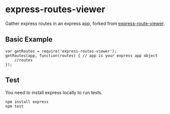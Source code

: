 # express-routes-viewer

Gather express routes in an express app, forked from [express-route-viewer](https://github.com/sleuthg/express-route-viewer).

## Basic Example

```
var getRoutes = require('express-routes-viewer');
getRoutes(app, function(routes) { // app is your express app object
    //routes
});
```

## Test

You need to install express locally to run tests.

```
npm install express
npm test
```

